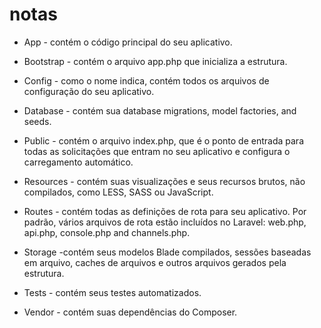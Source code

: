 # notas

* App - contém o código principal do seu aplicativo.

* Bootstrap - contém o arquivo app.php que inicializa a estrutura.

* Config - como o nome indica, contém todos os arquivos de configuração do seu aplicativo.

* Database - contém sua database migrations, model factories, and seeds.

* Public - contém o arquivo index.php, que é o ponto de entrada para todas as solicitações que entram no seu aplicativo e configura o carregamento automático.

* Resources - contém suas visualizações e seus recursos brutos, não compilados, como LESS, SASS ou JavaScript.

* Routes - contém todas as definições de rota para seu aplicativo. Por padrão, vários arquivos de rota estão incluídos no Laravel: web.php, api.php, console.php and channels.php.

* Storage -contém seus modelos Blade compilados, sessões baseadas em arquivo, caches de arquivos e outros arquivos gerados pela estrutura.

* Tests - contém seus testes automatizados.

* Vendor - contém suas dependências do Composer.